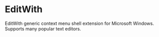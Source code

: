 EditWith
========

EditWith generic context menu shell extension for Microsoft Windows. Supports many popular text editors.
